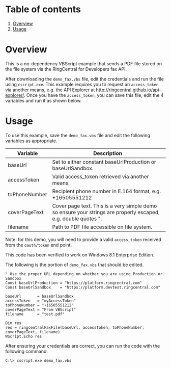 # Table of contents

1. [Overview](#overview)
2. [Usage](#usage)

# Overview

This is a no-dependency VBScript example that sends a PDF file stored on the file system via the RingCentral for Developers fax API.

After downloading the `demo_fax.vbs` file, edit the credentials and run the file using `cscript.exe`. This example requires you to request an `access_token` via another means, e.g. the API Explorer at http://ringcentral.github.io/api-explorer/. Once you have the `access_token`, you can save this file, edit the 4 variables and run it as shown below.

# Usage

To use this example, save the `demo_fax.vbs` file and edit the following variables as appropriate.

| Variable | Description |
|----------|-------------|
| baseUrl  | Set to either constant baseUrlProduction or baseUrlSandbox. |
| accessToken | Valid access_token retrieved via another means. |
| toPhoneNumber | Recipient phone number in E.164 format, e.g. +16505551212 |
| coverPageText | Cover page text. This is a very simple demo so ensure your strings are properly escaped, e.g. double quotes ". |
| filename | Path to PDF file accessible on file system. |

Note: for this demo, you will need to provide a valid `access_token` received from the `oauth/token` end point.

This code has been verified to work on Windows 8.1 Enterprise Edition.

The following is the portion of `demo_fax.vbs` that should be edited.

```vbscript
' Use the proper URL depending on whether you are using Production or Sandbox
Const baseUrlProduction = "https://platform.ringcentral.com"
Const baseUrlSandbox    = "https://platform.devtest.ringcentral.com"

baseUrl       = baseUrlSandbox
accessToken   = "myAccessToken"
toPhoneNumber = "+16505551212"
coverPageText = "From VBScript"
filename      = "test.pdf"

Dim res
res = ringcentralFaxFile(baseUrl, accessToken, toPhoneNumber, coverPageText, filename)
WScript.Echo res
```

After ensuring your credentials are correct, you can run the code with the following command:

```dos
C:\> cscript.exe demo_fax.vbs
```
